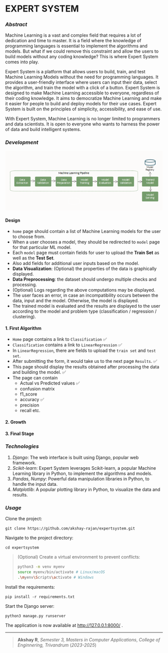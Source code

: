 # EXPERT SYSTEM

### *Abstract*

Machine Learning is a vast and complex field that requires a lot of dedication and time to master. 
It is a field where the knowledge of programming languages is essential to implement the algorithms and models. 
But what if we could remove this constraint and allow the users to build models without any coding knowledge? This is where Expert System comes into play. 

Expert System is a platform that allows users to build, train, and test Machine Learning Models without the need for programming languages. 
It provides a user-friendly interface where users can input their data, select the algorithm, and train the model with a click of a button. 
Expert System is designed to make Machine Learning accessible to everyone, regardless of their coding knowledge. 
It aims to democratize Machine Learning and make it easier for people to build and deploy models for their use cases. 
Expert System is built on the principles of simplicity, accessibility, and ease of use. 

With Expert System, Machine Learning is no longer limited to programmers and data scientists. 
It is open to everyone who wants to harness the power of data and build intelligent systems.

### *Development* 

![alt-text](./others/ml_pipeline.png)

#### Design

- `home` page should contain a list of Machine Learning models for the user to choose from.
- When a user chooses a model, they should be redirected to `model` page for that particular ML model. 
- Each `model` page must contain fields for user to upload the **Train Set** as well as the **Test Set**.
- Also add fields for additional user inputs based on the model.
- **Data Visualization**: (Optional) the properties of the data is graphically displayed.
- **Data Preprocessing**: the dataset should undergo multiple checks and processing.
- (Optional) Logs regarding the above computations may be displayed.
- The user faces an error, in case an incompatibility occurs between the data, input and the model. Otherwise, the model is displayed.
- The trained model is evaluated and the results are displayed to the user according to the model and problem type (classification / regression / clustering).

#### 1. First Algorithm

- `Home` page contains a link to `Classification` ✅️
- `Classification` contains a link to `LinearRegression` ✅️
- In `LinearRegression`, there are fields to upload the `train set` and `test set`.
- After submitting the form, it would take us to the next page `Results`. ✅️
- This page should display the results obtained after processing the data and building the model. ✅️
- The page can contain 
    - Actual vs Predicted values ✅️
    - confusion matrix
    - f1_score 
    - accuracy ✅️
    - precision
    - recall etc.

#### 2. Growth 

#### 3. Final Stage


### *Technologies*

1. *Django*: The web interface is built using Django, popular web framework.
3. *Scikit-learn*: Expert System leverages Scikit-learn, a popular Machine Learning library in Python, to implement the algorithms and models.
4. *Pandas*, *Numpy*: Powerful data manipulation libraries in Python, to handle the input data.
5. *Matplotlib*: A popular plotting library in Python, to visualize the data and results.

### *Usage*

Clone the project:
```
git clone https://github.com/akshay-rajan/expertsystem.git
```
Navigate to the project directory:
```
cd expertsystem
```
> (Optional) Create a virtual environment to prevent conflicts:
> ```bash
> python3 -m venv myenv
> source myenv/bin/activate # Linux/macOS
> .\myenv\Scripts\activate # Windows
> ```
Install the requirements:
```
pip install -r requirements.txt
```
Start the Django server:
```
python3 manage.py runserver
```
The application is now available at http://127.0.0.1:8000/ .


---

> **Akshay R**,
>*Semester 3, Masters in Computer Applications*,
>*College of Enginnering, Trivandrum*
>(*2023-2025*)